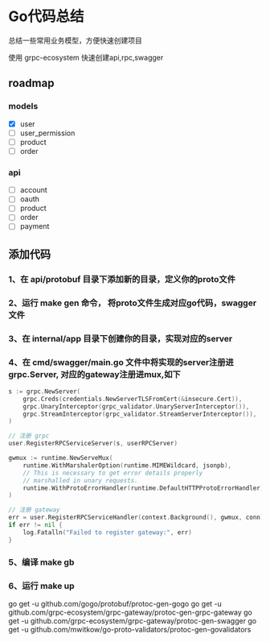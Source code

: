 # Go代码总结

总结一些常用业务模型，方便快速创建项目

使用 grpc-ecosystem 快速创建api,rpc,swagger

## roadmap

### models

- [x] user
- [ ] user_permission
- [ ] product
- [ ] order

### api

- [ ] account
- [ ] oauth
- [ ] product
- [ ] order
- [ ] payment

## 添加代码

### 1、在 api/protobuf 目录下添加新的目录，定义你的proto文件

### 2、运行 make gen 命令， 将proto文件生成对应go代码，swagger文件

### 3、在 internal/app 目录下创建你的目录，实现对应的server

### 4、在 cmd/swagger/main.go 文件中将实现的server注册进grpc.Server, 对应的gateway注册进mux,如下

```go
s := grpc.NewServer(
    grpc.Creds(credentials.NewServerTLSFromCert(&insecure.Cert)),
    grpc.UnaryInterceptor(grpc_validator.UnaryServerInterceptor()),
    grpc.StreamInterceptor(grpc_validator.StreamServerInterceptor()),
)

// 注册 grpc
user.RegisterRPCServiceServer(s, userRPCServer)

gwmux := runtime.NewServeMux(
    runtime.WithMarshalerOption(runtime.MIMEWildcard, jsonpb),
    // This is necessary to get error details properly
    // marshalled in unary requests.
    runtime.WithProtoErrorHandler(runtime.DefaultHTTPProtoErrorHandler),
)

// 注册 gateway
err = user.RegisterRPCServiceHandler(context.Background(), gwmux, conn)
if err != nil {
    log.Fatalln("Failed to register gateway:", err)
}
```

### 5、编译 make gb

### 6、运行 make up



  go get -u github.com/gogo/protobuf/protoc-gen-gogo
  go get -u github.com/grpc-ecosystem/grpc-gateway/protoc-gen-grpc-gateway
  go get -u github.com/grpc-ecosystem/grpc-gateway/protoc-gen-swagger
  go get -u github.com/mwitkow/go-proto-validators/protoc-gen-govalidators